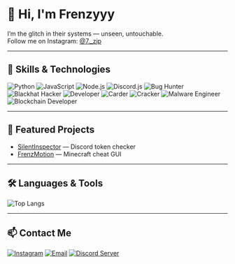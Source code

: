 # 👋 Hi, I'm Frenzyyy

I’m the glitch in their systems — unseen, untouchable.  
Follow me on Instagram: [@7._zip](https://instagram.com/7._zip)

---

## 🔧 Skills & Technologies

![Python](https://img.shields.io/badge/Python-3776AB?style=for-the-badge&logo=python&logoColor=white)
![JavaScript](https://img.shields.io/badge/JavaScript-F7DF1E?style=for-the-badge&logo=javascript&logoColor=black)
![Node.js](https://img.shields.io/badge/Node.js-339933?style=for-the-badge&logo=node.js&logoColor=white)
![Discord.js](https://img.shields.io/badge/Discord.js-7289DA?style=for-the-badge&logo=discord&logoColor=white)
![Bug Hunter](https://img.shields.io/badge/Bug_Hunter-FF4500?style=for-the-badge&logo=bugatti&logoColor=white)
![Blackhat Hacker](https://img.shields.io/badge/Blackhat_Hacker-000000?style=for-the-badge&logo=hackthebox&logoColor=white)
![Developer](https://img.shields.io/badge/Developer-008080?style=for-the-badge&logo=visual-studio-code&logoColor=white)
![Carder](https://img.shields.io/badge/Carder-800080?style=for-the-badge&logo=paypal&logoColor=white)
![Cracker](https://img.shields.io/badge/Cracker-%F0%9F%94%93-E63946?style=for-the-badge&logo=keybase&logoColor=white)
![Malware Engineer](https://img.shields.io/badge/Malware_Engineer-DC143C?style=for-the-badge&logo=malwarebytes&logoColor=white)
![Blockchain Developer](https://img.shields.io/badge/Blockchain_Developer-0088CC?style=for-the-badge&logo=blockchain&logoColor=white)


---

## 📂 Featured Projects

- [SilentInspector](https://github.com/frenzyyy12/SilentInspector) — Discord token checker  
- [FrenzMotion](https://github.com/frenzyyy12/FrenzMotion) — Minecraft cheat GUI  

---

## 🛠️ Languages & Tools

![Top Langs](https://github-readme-stats.vercel.app/api/top-langs/?username=frenzyyy12&layout=compact&theme=radical)

---

## 📫 Contact Me

[![Instagram](https://img.shields.io/badge/Instagram-E4405F?style=for-the-badge&logo=instagram&logoColor=white)](https://instagram.com/7._zip)
[![Email](https://img.shields.io/badge/Email-D14836?style=for-the-badge&logo=gmail&logoColor=white)](mailto:Loqmanbella@gmail.com)
[![Discord Server](https://img.shields.io/badge/Discord-7289DA?style=for-the-badge&logo=discord&logoColor=white)](https://discord.gg/HmUec4UM)
